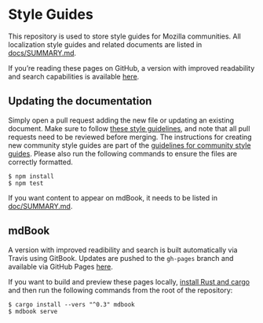 # Style Guides

This repository is used to store style guides for Mozilla communities. All localization style guides and related documents are listed in [docs/SUMMARY.md](docs/SUMMARY.md).

If you’re reading these pages on GitHub, a version with improved readability and search capabilities is available [here](https://mozilla-l10n.github.io/styleguides).

## Updating the documentation

Simply open a pull request adding the new file or updating an existing document. Make sure to follow [these style guidelines](https://github.com/mozilla-l10n/documentation/blob/master/src/misc/documentation_styleguide.md), and note that all pull requests need to be reviewed before merging. The instructions for creating new community style guides are part of the [guidelines for community style guides](src/guidelines/). Please also run the following commands to ensure the files are correctly formatted.

```
$ npm install
$ npm test
```

If you want content to appear on mdBook, it needs to be listed in [doc/SUMMARY.md](doc/SUMMARY.md).

## mdBook

A version with improved readibility and search is built automatically via Travis using GitBook. Updates are pushed to the `gh-pages` branch and available via GitHub Pages [here](https://mozilla-l10n.github.io/styleguides).

If you want to build and preview these pages locally,  [install Rust and cargo](https://www.rust-lang.org/learn/get-started) and then run the following commands from the root of the repository:

```
$ cargo install --vers "^0.3" mdbook
$ mdbook serve
```
